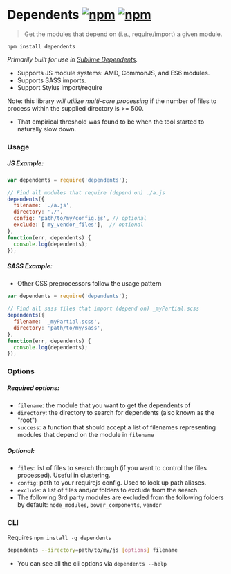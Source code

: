 # Dependents [![npm](http://img.shields.io/npm/v/dependents.svg)](https://npmjs.org/package/dependents) [![npm](http://img.shields.io/npm/dm/dependents.svg)](https://npmjs.org/package/dependents)

> Get the modules that depend on (i.e., require/import) a given module.

`npm install dependents`

*Primarily built for use in [Sublime Dependents](https://github.com/mrjoelkemp/sublime-dependents).*

* Supports JS module systems: AMD, CommonJS, and ES6 modules.
* Supports SASS imports.
* Support Stylus import/require

Note: this library *will utilize multi-core processing* if the number of files to process
within the supplied directory is >= 500.

* That empirical threshold was found to be when the tool started to naturally slow down.

### Usage

##### JS Example:

```js
var dependents = require('dependents');

// Find all modules that require (depend on) ./a.js
dependents({
  filename: './a.js',
  directory: './',
  config: 'path/to/my/config.js', // optional
  exclude: ['my_vendor_files'],  // optional
},
function(err, dependents) {
  console.log(dependents);
});
```

##### SASS Example:

* Other CSS preprocessors follow the usage pattern

```javascript
var dependents = require('dependents');

// Find all sass files that import (depend on) _myPartial.scss
dependents({
  filename: '_myPartial.scss',
  directory: 'path/to/my/sass',
},
function(err, dependents) {
  console.log(dependents);
});
```

### Options

##### Required options:

* `filename`: the module that you want to get the dependents of
* `directory`: the directory to search for dependents (also known as the "root")
* `success`: a function that should accept a list of filenames representing modules that depend on the module in `filename`

##### Optional:

* `files`: list of files to search through (if you want to control the files processed). Useful in clustering.
* `config`: path to your requirejs config. Used to look up path aliases.
* `exclude`: a list of files and/or folders to exclude from the search.
 * The following 3rd party modules are excluded from the following folders by default: `node_modules`, `bower_components`, `vendor`

### CLI

Requires `npm install -g dependents`

```bash
dependents --directory=path/to/my/js [options] filename
```

* You can see all the cli options via `dependents --help`